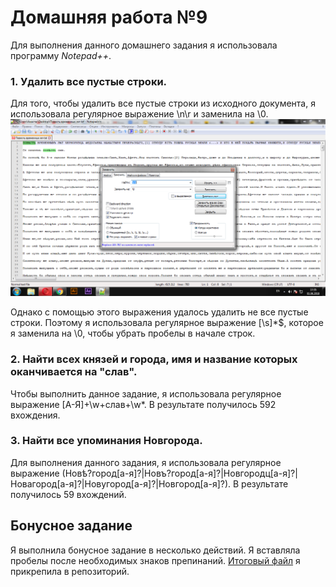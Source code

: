 # Домашняя работа №9
Для выполнения данного домашнего задания я использовала программу *Notepad++*.

### 1. Удалить все пустые строки.
Для того, чтобы удалить все пустые строки из исходного документа, я использовала регулярное выражение \n\r и заменила на \0.
![](https://github.com/nastyaprokhorova/hw9/blob/master/1.png)

Однако с помощью этого выражения удалось удалить не все пустые строки. Поэтому я использовала регулярное выражение [\s]*$, которое я заменила на \0, чтобы убрать пробелы в начале строк.

### 2. Найти всех князей и города, имя и название которых оканчивается на "слав".
Чтобы выполнить данное задание, я использовала регулярное выражение [А-Я]+\w+слав+\w*. В результате получилось 592 вхождения.

### 3. Найти все упоминания Новгорода.
Для выполнения данного задания, я использовала регулярное выражение (Новѣ?город[а-я]?|Новъ?город[а-я]?|Новгородц[а-я]?|Новагород[а-я]?|Новугород[а-я]?|Новгород[а-я]?). В результате получилось 59 вхождений.

## Бонусное задание
Я выполнила бонусное задание в несколько действий. Я вставляла пробелы после необходимых знаков препинаний.
[Итоговый файл](https://github.com/nastyaprokhorova/hw9/blob/master/result.txt) я прикрепила в репозиторий.
